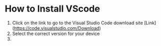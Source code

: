 # **How to Install VScode**
1) Click on the link to go to the Visual Studio Code download site [Link] (https://code.visualstudio.com/Download)
2) Select the correct version for your device
3) 

